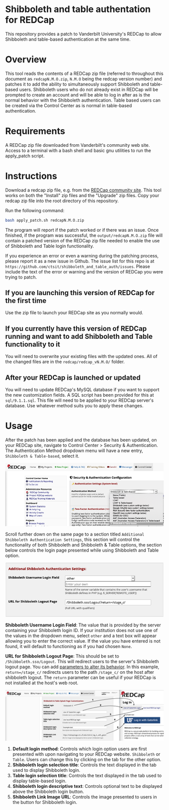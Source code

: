 # Shibboleth and table authentation for REDCap

This repository provides a patch to Vanderbilt University's REDCap to allow Shibboleth and table-based authentication at the same time.

# Overview
This tool reads the contents of a REDCap zip file (referred to throughout this document as `redcapN.M.O.zip`, `N.M.O` being the redcap version number) and patches it to add the ability to simultaneously support Shibboleth and table-based users. Shibboleth users who do not already exist in REDCap will be prompted to create an account and will be able to log in after as is the normal behavior with the Shibboleth authentication. Table based users can be created via the Control Center as is normal in table-based authentication.

# Requirements
A REDCap zip file downloaded from Vanderbilt's community web site.
Access to a terminal with a bash shell and basic gnu utilities to run the apply_patch script.

# Instructions
Download a redcap zip file, e.g. from the [REDCap community site](https://community.projectredcap.org/page/download.html). This tool works on both the "Install" zip files and the "Upgrade" zip files. Copy your redcap zip file into the root directory of this repository.

Run the following command:

```bash
bash apply_patch.sh redcapN.M.O.zip
```

The program will report if the patch worked or if there was an issue. Once finished, if the program was successful, the `output/redcapN.M.O.zip` file will contain a patched version of the REDCap zip file  needed to enable the use of Shibboleth and Table login functionality.

If you experience an error or even a warning during the patching process, please report it as a new issue in Github. The issue list for this repo is at `https://github.com/ctsit/shibboleth_and_table_auth/issues`. Please include the text of the error or warning and the version of REDCap you were trying to patch.


## If you are launching this version of REDCap for the first time

Use the zip file to launch your REDCap site as you normally would.

## If you currently have this version of REDCap running and want to add Shibboleth and Table functionality to it

You will need to overwrite your existing files with the updated ones. All of the changed files are in the `redcap/redcap_vN.M.O/` folder.

## After your REDCap is launched or updated

You will need to update REDCap's MySQL database if you want to support the new customization fields. A SQL script has been provided for this at `sql/9.1.1.sql`. This file will need to be applied to your REDCap server's database. Use whatever method suits you to apply these changes.

# Usage

After the patch has been applied and the database has been updated, on your REDCap site, navigate to Control Center > Security & Authentication. The Authentication Method dropdown menu will have a new entry, `Shibboleth & Table-based`, select it.

![dropdown menu](img/dropdown_menu.png)

Scroll further down on the same page to a section titled `Additional Shibboleth Authentication Settings`, this section  will control the functionality of both Shibboleth and Shibboleth & Table options, the section below controls the login page presented while using Shibboleth and Table option.

![shib auth settings](img/shib_auth_settings.png)

**Shibboleth Username Login Field**: The value that is provided by the server containing your Shibboleth login ID. If your institution does not use one of the values in the dropdown menu, select `other` and a text box will appear allowing you to enter the correct value. If the value you have entered is not found, it will default to functioning as if you had chosen `None`.

**URL for Shibboleth Logout Page**: This should be set to `/Shibboleth.sso/Logout`. This will redirect users to the server's Shibboleth logout page. You can add [parameters to alter its behavior](https://wiki.shibboleth.net/confluence/display/SHIB2/NativeSPLogoutInitiator). In this example, `return=/stage_c/` redirects users to the path `/stage_c/` on the host after shibboleth logout. The `return` parameter can be useful if your REDCap is not installed at the host's web root.

![control fields mapping](img/control_fields_mapping.png)

1. **Default login method**: Controls which login option users are first presented with upon navigating to your REDCap website. `Shibboleth` or `Table`. Users can change this by clicking on the tab for the other option.
2. **Shibboleth login selection title**: Controls the text displayed in the tab used to display Shibboleth login.
3. **Table login selection title**: Controls the text displayed in the tab used to display table-based login.
4. **Shibboleth login descriptive text**: Controls optional text to be displayed above the Shibboleth login button.
5. **Shibboleth Link Image URL**: Controls the image presented to users in the button for Shibboleth login.
